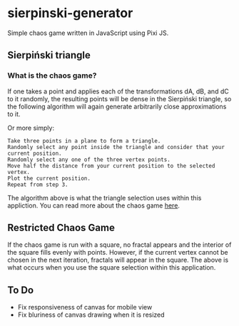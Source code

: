 # sierpinski-generator

Simple chaos game written in JavaScript using Pixi JS.

## Sierpiński triangle
### What is the chaos game?
If one takes a point and applies each of the transformations dA, dB, and dC to it randomly, the resulting points will be dense in the Sierpiński triangle, so the following algorithm will again generate arbitrarily close approximations to it.

Or more simply:

    Take three points in a plane to form a triangle.
    Randomly select any point inside the triangle and consider that your current position.
    Randomly select any one of the three vertex points.
    Move half the distance from your current position to the selected vertex.
    Plot the current position.
    Repeat from step 3.

The algorithm above is what the triangle selection uses within this appliction. You can read more about the chaos game [here](https://en.wikipedia.org/wiki/Sierpi%C5%84ski_triangle#Chaos_game).

## Restricted Chaos Game
If the chaos game is run with a square, no fractal appears and the interior of the square fills evenly with points. However, if the current vertex cannot be chosen in the next iteration, fractals will appear in the square. 
The above is what occurs when you use the square selection within this application.

## To Do

 * Fix responsiveness of canvas for mobile view
 * Fix bluriness of canvas drawing when it is resized

 
